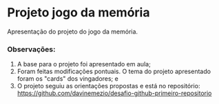 # Projeto jogo da memória

Apresentação do projeto do jogo da memória.

### Observações:

1. A base para o projeto foi apresentado em aula;
2. Foram feitas modificações pontuais. O tema do projeto apresentado foram os "cards" dos vingadores; e
3. O projeto seguiu as orientações propostas e está no repositório: https://github.com/davinemezio/desafio-github-primeiro-repositorio



## 
